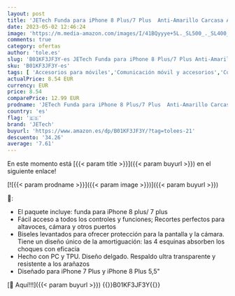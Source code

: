 ```yaml
---
layout: post
title: 'JETech Funda para iPhone 8 Plus/7 Plus  Anti-Amarillo Carcasa Anti-Choques y Anti-Arañazos  Transparente '
date: 2023-05-02 12:46:24
image: 'https://m.media-amazon.com/images/I/41BQyyye+5L._SL500_._SL400_.jpg'
comments: true
category: ofertas
author: 'tole.es'
slug: 'B01KF3JF3Y-es JETech Funda para iPhone 8 Plus/7 Plus Anti-Amarillo...'
sku: 'B01KF3JF3Y-es'
tags: [ 'Accesorios para móviles','Comunicación móvil y accesorios','Conjuntos de carcasas y fundas','Electrónica','Fundas y carcasas para teléfonos móviles','iphone','jetech','🇪🇸', ]
actualPrice: 8.54 EUR
currency: EUR
price: 8.54
comparePrice: 12.99 EUR
prodname: 'JETech Funda para iPhone 8 Plus/7 Plus  Anti-Amarillo Carcasa Anti-Choques y Anti-Arañazos  Transparente '
country: 'es'
flag: '🇪🇸'
brand: 'JETech'
buyurl: 'https://www.amazon.es/dp/B01KF3JF3Y/?tag=tolees-21'
descuento: '34.26'
average: '7.61'
---
```


En este momento está [{{< param title >}}]({{< param buyurl >}}) en el siguiente enlace!

[![{{< param prodname >}}]({{< param image >}})]({{< param buyurl >}})

🔎:

- El paquete incluye: funda para iPhone 8 plus/ 7 plus
- Fácil acceso a todos los controles y funciones; Recortes perfectos para altavoces, cámara y otros puertos
- Biseles levantados para ofrecer protección para la pantalla y la cámara. Tiene un diseño único de la amortiguación: las 4 esquinas absorben los choques con eficacia
- Hecho con PC y TPU. Diseño delgado. Respaldo ultra transparente y resistente a los arañazos
- Diseñado para iPhone 7 Plus y iPhone 8 Plus 5,5"

[🛒 Aquí!!!]({{< param buyurl >}})
{{<world>}}B01KF3JF3Y{{</world>}}
